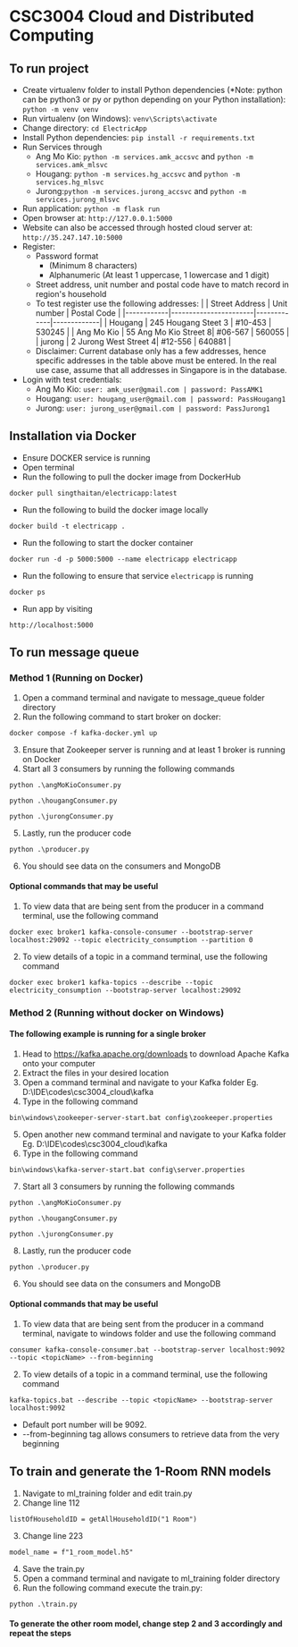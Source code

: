 # CSC3004 Cloud and Distributed Computing

## To run project
- Create virtualenv folder to install Python dependencies (*Note: python can be python3 or py or python depending on your Python installation): ```python -m venv venv```
- Run virtualenv (on Windows): ```venv\Scripts\activate```
- Change directory: ```cd ElectricApp```
- Install Python dependencies: ```pip install -r requirements.txt```
- Run Services through 
    - Ang Mo Kio: ```python -m services.amk_accsvc``` and ```python -m services.amk_mlsvc```
    - Hougang: ```python -m services.hg_accsvc``` and ```python -m services.hg_mlsvc```
    - Jurong:```python -m services.jurong_accsvc``` and ```python -m services.jurong_mlsvc```
- Run application: ```python -m flask run```
- Open browser at: ```http://127.0.0.1:5000```
- Website can also be accessed through hosted cloud server at: ```http://35.247.147.10:5000```
- Register:
    - Password format
        - (Minimum 8 characters)
        - Alphanumeric (At least 1 uppercase, 1 lowercase and 1 digit)
    - Street address, unit number and postal code have to match record in region's household
    - To test register use the following addresses:
      |            | Street Address        | Unit number | Postal Code |
      |------------|-----------------------|-------------|-------------|
      | Hougang    | 245 Hougang Steet 3   |   #10-453   |    530245   |
      | Ang Mo Kio | 55 Ang Mo Kio Street 8|   #06-567   |    560055   |
      | jurong     | 2 Jurong West Street 4|   #12-556   |    640881   |
    - Disclaimer: Current database only has a few addresses, hence specific addresses in the table above must be entered. In         the real use case, assume that all addresses in Singapore is in the database.
- Login with test credentials: 
    - Ang Mo Kio: ```user: amk_user@gmail.com | password: PassAMK1```
    - Hougang: ```user: hougang_user@gmail.com | password: PassHougang1```
    - Jurong: ```user: jurong_user@gmail.com | password: PassJurong1```

## Installation via Docker
- Ensure DOCKER service is running
- Open terminal
- Run the following to pull the docker image from DockerHub
```
docker pull singthaitan/electricapp:latest
```
- Run the following to build the docker image locally
```
docker build -t electricapp .
```
- Run the following to start the docker container
``` 
docker run -d -p 5000:5000 --name electricapp electricapp
```
- Run the following to ensure that service ```electricapp``` is running
```
docker ps
``` 
- Run app by visiting 
```
http://localhost:5000
```

## To run message queue
### Method 1 (Running on Docker)
1. Open a command terminal and navigate to message_queue folder directory
2. Run the following command to start broker on docker: 
```
docker compose -f kafka-docker.yml up
```
3. Ensure that Zookeeper server is running and at least 1 broker is running on Docker
4. Start all 3 consumers by running the following commands
```
python .\angMoKioConsumer.py
```
```
python .\hougangConsumer.py
```
```
python .\jurongConsumer.py
```
5. Lastly, run the producer code
```
python .\producer.py
```
6. You should see data on the consumers and MongoDB


#### <b>Optional commands that may be useful</b>
1. To view data that are being sent from the producer in a command terminal, use the following command
```
docker exec broker1 kafka-console-consumer --bootstrap-server localhost:29092 --topic electricity_consumption --partition 0
```
2. To view details of a topic in a command terminal, use the following command
```
docker exec broker1 kafka-topics --describe --topic electricity_consumption --bootstrap-server localhost:29092
```

### Method 2 (Running without docker on Windows)
#### The following example is running for a single broker
1. Head to https://kafka.apache.org/downloads to download Apache Kafka onto your computer
2. Extract the files in your desired location
3. Open a command terminal and navigate to your Kafka folder Eg. D:\IDE\codes\csc3004_cloud\kafka
4. Type in the following command
```
bin\windows\zookeeper-server-start.bat config\zookeeper.properties
```
5. Open another new command terminal and navigate to your Kafka folder Eg. D:\IDE\codes\csc3004_cloud\kafka
6. Type in the following command
```
bin\windows\kafka-server-start.bat config\server.properties
```
7. Start all 3 consumers by running the following commands
```
python .\angMoKioConsumer.py
```
```
python .\hougangConsumer.py
```
```
python .\jurongConsumer.py
```
8. Lastly, run the producer code
```
python .\producer.py
```
6. You should see data on the consumers and MongoDB


#### <b>Optional commands that may be useful</b>
1. To view data that are being sent from the producer in a command terminal, navigate to windows folder and use the following command
```
consumer kafka-console-consumer.bat --bootstrap-server localhost:9092 --topic <topicName> --from-beginning
```
2. To view details of a topic in a command terminal, use the following command
```
kafka-topics.bat --describe --topic <topicName> --bootstrap-server localhost:9092
```

* Default port number will be 9092. 
* --from-beginning tag allows consumers to retrieve data from the very beginning

## To train and generate the 1-Room RNN models
1. Navigate to ml_training folder and edit train.py
2. Change line 112 
```
listOfHouseholdID = getAllHouseholdID("1 Room")
```
3. Change line 223 
```
model_name = f"1_room_model.h5"
```
4. Save the train.py
1. Open a command terminal and navigate to ml_training folder directory
2. Run the following command execute the train.py: 
```
python .\train.py
```
#### <b>To generate the other room model, change step 2 and 3 accordingly and repeat the steps</b>